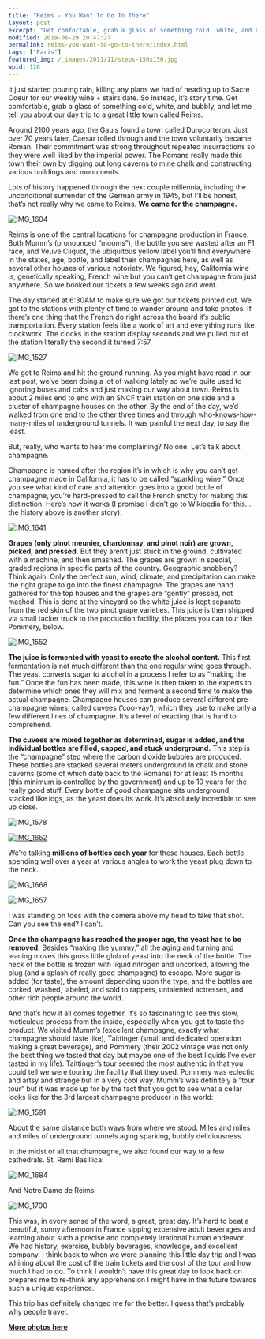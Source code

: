 ```yaml
---
title: "Reims - You Want To Go To There"
layout: post
excerpt: "Get comfortable, grab a glass of something cold, white, and bubbly, and let me tell you about our day trip to a great little town called Reims."
modified: 2019-06-29 20:47:27
permalink: reims-you-want-to-go-to-there/index.html
tags: ["Paris"]
featured_img: /_images/2011/11/steps-150x150.jpg
wpid: 126
---
```



It just started pouring rain, killing any plans we had of heading up to Sacre Coeur for our weekly wine + stairs date. So instead, it’s story time. Get comfortable, grab a glass of something cold, white, and bubbly, and let me tell you about our day trip to a great little town called Reims.

Around 2100 years ago, the Gauls found a town called Durocorteron. Just over 70 years later, Caesar rolled through and the town voluntarily became Roman. Their commitment was strong throughout repeated insurrections so they were well liked by the imperial power. The Romans really made this town their own by digging out long caverns to mine chalk and constructing various buildings and monuments.

Lots of history happened through the next couple millennia, including the unconditional surrender of the German army in 1945, but I’ll be honest, that’s not really why we came to Reims. **We came for the champagne.**

![](/_images/2010/09/IMG_1604.jpg "IMG_1604")

Reims is one of the central locations for champagne production in France. Both Mumm’s (pronounced “mooms”), the bottle you see wasted after an F1 race, and Veuve Cliquot, the ubiquitous yellow label you’ll find everywhere in the states, age, bottle, and label their champagnes here, as well as several other houses of various notoriety. We figured, hey, California wine is, genetically speaking, French wine but you can’t get champagne from just anywhere. So we booked our tickets a few weeks ago and went.

The day started at 6:30AM to make sure we got our tickets printed out. We got to the stations with plenty of time to wander around and take photos. If there’s one thing that the French do right across the board it’s public transportation. Every station feels like a work of art and everything runs like clockwork. The clocks in the station display seconds and we pulled out of the station literally the second it turned 7:57.

![](/_images/2010/09/IMG_1527.jpg "IMG_1527")

We got to Reims and hit the ground running. As you might have read in our last post, we’ve been doing a lot of walking lately so we’re quite used to ignoring buses and cabs and just making our way about town. Reims is about 2 miles end to end with an SNCF train station on one side and a cluster of champagne houses on the other. By the end of the day, we’d walked from one end to the other three times and through who-knows-how-many-miles of underground tunnels. It was painful the next day, to say the least.

But, really, who wants to hear me complaining? No one. Let’s talk about champagne.

Champagne is named after the region it’s in which is why you can’t get champagne made in California, it has to be called “sparkling wine.” Once you see what kind of care and attention goes into a good bottle of champagne, you’re hard-pressed to call the French snotty for making this distinction. Here’s how it works (I promise I didn’t go to Wikipedia for this… the history above is another story):

![](/_images/2010/09/IMG_1641.jpg "IMG_1641")

**Grapes (only pinot meunier, chardonnay, and pinot noir) are grown, picked, and pressed.** But they aren’t just stuck in the ground, cultivated with a machine, and then smashed. The grapes are grown in special, graded regions in specific parts of the country. Geographic snobbery? Think again. Only the perfect sun, wind, climate, and precipitation can make the right grape to go into the finest champagne. The grapes are hand gathered for the top houses and the grapes are “gently” pressed, not mashed. This is done at the vineyard so the white juice is kept separate from the red skin of the two pinot grape varieties. This juice is then shipped via small tacker truck to the production facility, the places you can tour like Pommery, below.

![](/_images/2010/09/IMG_1552.jpg "IMG_1552")

**The juice is fermented with yeast to create the alcohol content.** This first fermentation is not much different than the one regular wine goes through. The yeast converts sugar to alcohol in a process I refer to as “making the fun.” Once the fun has been made, this wine is then taken to the experts to determine which ones they will mix and ferment a second time to make the actual champagne. Champagne houses can produce several different pre-champagne wines, called cuvees (‘coo-vay’), which they use to make only a few different lines of champagne. It’s a level of exacting that is hard to comprehend.

**The cuvees are mixed together as determined, sugar is added, and the individual bottles are filled, capped, and stuck underground.** This step is the “champagne” step where the carbon dioxide bubbles are produced. These bottles are stacked several meters underground in chalk and stone caverns (some of which date back to the Romans) for at least 15 months (this minimum is controlled by the government) and up to 10 years for the really good stuff. Every bottle of good champagne sits underground, stacked like logs, as the yeast does its work. It’s absolutely incredible to see up close.

![](/_images/2010/09/IMG_1578.jpg "IMG_1578")

[![](/_images/2010/09/IMG_1652.jpg "IMG_1652")](/_images/2010/09/IMG_1652.jpg)

We’re talking **millions of bottles each year** for these houses. Each bottle spending well over a year at various angles to work the yeast plug down to the neck.

![](/_images/2010/09/IMG_1668.jpg "IMG_1668")

![](/_images/2010/09/IMG_1657.jpg "IMG_1657")

I was standing on toes with the camera above my head to take that shot. Can you see the end? I can’t.

**Once the champagne has reached the proper age, the yeast has to be removed.** Besides “making the yummy,” all the aging and turning and leaning moves this gross little glob of yeast into the neck of the bottle. The neck of the bottle is frozen with liquid nitrogen and uncorked, allowing the plug (and a splash of really good champagne) to escape. More sugar is added (for taste), the amount depending upon the type, and the bottles are corked, washed, labeled, and sold to rappers, untalented actresses, and other rich people around the world.

And that’s how it all comes together. It’s so fascinating to see this slow, meticulous process from the inside, especially when you get to taste the product. We visited Mumm’s (excellent champagne, exactly what champagne should taste like), Taittinger (small and dedicated operation making a great beverage), and Pommery (their 2002 vintage was not only the best thing we tasted that day but maybe one of the best liquids I’ve ever tasted in my life). Taittinger’s tour seemed the most authentic in that you could tell we were touring the facility that they used. Pommery was eclectic and artsy and strange but in a very cool way. Mumm’s was definitely a “tour tour” but it was made up for by the fact that you got to see what a cellar looks like for the 3rd largest champagne producer in the world:

![](/_images/2010/09/IMG_1591.jpg "IMG_1591")

About the same distance both ways from where we stood. Miles and miles and miles of underground tunnels aging sparking, bubbly deliciousness.

In the midst of all that champagne, we also found our way to a few cathedrals. St. Remi Basillica:

![](/_images/2010/09/IMG_16841.jpg "IMG_1684")

And Notre Dame de Reims:

![](/_images/2010/09/IMG_1700.jpg "IMG_1700")

This was, in every sense of the word, a great, great day. It’s hard to beat a beautiful, sunny afternoon in France sipping expensive adult beverages and learning about such a precise and completely irrational human endeavor. We had history, exercise, bubbly beverages, knowledge, and excellent company. I think back to when we were planning this little day trip and I was whining about the cost of the train tickets and the cost of the tour and how much I had to do. To think I wouldn’t have this great day to look back on prepares me to re-think any apprehension I might have in the future towards such a unique experience.

This trip has definitely changed me for the better. I guess that’s probably why people travel.

[**More photos here**](http://www.facebook.com/album.php?aid=216622&id=588768836&l=4048dc5bb1)
